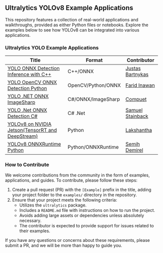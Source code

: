 ## Ultralytics YOLOv8 Example Applications

This repository features a collection of real-world applications and walkthroughs, provided as either Python files or notebooks. Explore the examples below to see how YOLOv8 can be integrated into various applications.

### Ultralytics YOLO Example Applications

| Title                                                                                                          | Format             | Contributor                                         |
| -------------------------------------------------------------------------------------------------------------- | -------------------| --------------------------------------------------- |
| [YOLO ONNX Detection Inference with C++](./YOLOv8-CPP-Inference)                                               | C++/ONNX           | [Justas Bartnykas](https://github.com/JustasBart)   |
| [YOLO OpenCV ONNX Detection Python](./YOLOv8-OpenCV-ONNX-Python)                                               | OpenCV/Python/ONNX | [Farid Inawan](https://github.com/frdteknikelektro) |
| [YOLO .NET ONNX ImageSharp](https://github.com/dme-compunet/YoloV8)                                            | C#/ONNX/ImageSharp | [Compuet](https://github.com/dme-compunet)          |
| [YOLO .Net ONNX Detection C#](https://www.nuget.org/packages/Yolov8.Net)                                       | C# .Net            | [Samuel Stainback](https://github.com/sstainba)     |
| [YOLOv8 on NVIDIA Jetson(TensorRT and DeepStream)](https://wiki.seeedstudio.com/YOLOv8-DeepStream-TRT-Jetson/) | Python             | [Lakshantha](https://github.com/lakshanthad)        |
| [YOLOv8 ONNXRuntime Python](./YOLOv8-ONNXRuntime)                                                              | Python/ONNXRuntime | [Semih Demirel](https://github.com/semihhdemirel)   |

### How to Contribute

We welcome contributions from the community in the form of examples, applications, and guides. To contribute, please follow these steps:

1. Create a pull request (PR) with the `[Example]` prefix in the title, adding your project folder to the `examples/` directory in the repository.
1. Ensure that your project meets the following criteria:
   - Utilizes the `ultralytics` package.
   - Includes a `README.md` file with instructions on how to run the project.
   - Avoids adding large assets or dependencies unless absolutely necessary.
   - The contributor is expected to provide support for issues related to their examples.

If you have any questions or concerns about these requirements, please submit a PR, and we will be more than happy to guide you.
